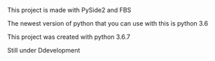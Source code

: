 This project is made with PySide2 and FBS

The newest version of python that you can use with this is python 3.6

This project was created with python 3.6.7

Still under Ddevelopment
